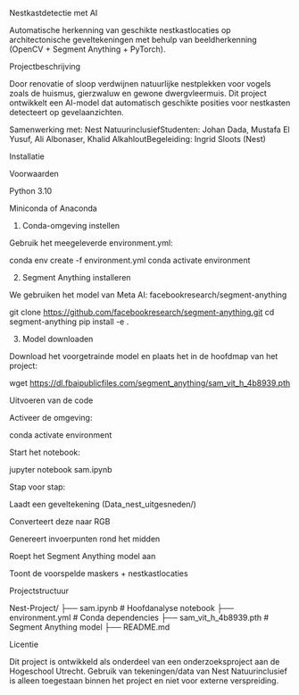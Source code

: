 Nestkastdetectie met AI

Automatische herkenning van geschikte nestkastlocaties op architectonische geveltekeningen met behulp van beeldherkenning (OpenCV + Segment Anything + PyTorch).

Projectbeschrijving

Door renovatie of sloop verdwijnen natuurlijke nestplekken voor vogels zoals de huismus, gierzwaluw en gewone dwergvleermuis. Dit project ontwikkelt een AI-model dat automatisch geschikte posities voor nestkasten detecteert op gevelaanzichten.

Samenwerking met: Nest NatuurinclusiefStudenten: Johan Dada, Mustafa El Yusuf, Ali Albonaser, Khalid AlkahloutBegeleiding: Ingrid Sloots (Nest)

Installatie

Voorwaarden

Python 3.10

Miniconda of Anaconda

1. Conda-omgeving instellen

Gebruik het meegeleverde environment.yml:

conda env create -f environment.yml
conda activate environment

2. Segment Anything installeren

We gebruiken het model van Meta AI: facebookresearch/segment-anything

git clone https://github.com/facebookresearch/segment-anything.git
cd segment-anything
pip install -e .

3. Model downloaden

Download het voorgetrainde model en plaats het in de hoofdmap van het project:

wget https://dl.fbaipublicfiles.com/segment_anything/sam_vit_h_4b8939.pth

Uitvoeren van de code

Activeer de omgeving:

conda activate environment

Start het notebook:

jupyter notebook sam.ipynb

Stap voor stap:

Laadt een geveltekening (Data_nest_uitgesneden/)

Converteert deze naar RGB

Genereert invoerpunten rond het midden

Roept het Segment Anything model aan

Toont de voorspelde maskers + nestkastlocaties



Projectstructuur

Nest-Project/
├── sam.ipynb                     # Hoofdanalyse notebook
├── environment.yml              # Conda dependencies
├── sam_vit_h_4b8939.pth         # Segment Anything model
├── README.md                    

Licentie

Dit project is ontwikkeld als onderdeel van een onderzoeksproject aan de Hogeschool Utrecht.
Gebruik van tekeningen/data van Nest Natuurinclusief is alleen toegestaan binnen het project en niet voor externe verspreiding.



